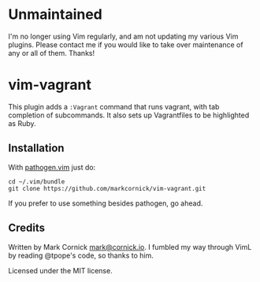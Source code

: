 # Unmaintained

I'm no longer using Vim regularly, and am not updating my various Vim
plugins. Please contact me if you would like to take over maintenance
of any or all of them. Thanks!

# vim-vagrant

This plugin adds a `:Vagrant` command that runs vagrant, with tab
completion of subcommands. It also sets up Vagrantfiles to be highlighted
as Ruby.

## Installation

With [pathogen.vim](https://github.com/tpope/vim-pathogen) just do:

    cd ~/.vim/bundle
    git clone https://github.com/markcornick/vim-vagrant.git

If you prefer to use something besides pathogen, go ahead.

## Credits

Written by Mark Cornick <mark@cornick.io>. I fumbled my way through
VimL by reading @tpope's code, so thanks to him.

Licensed under the MIT license.
